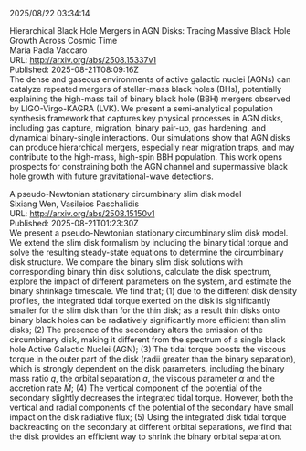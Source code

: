 2025/08/22 03:34:14  

Hierarchical Black Hole Mergers in AGN Disks: Tracing Massive Black Hole
  Growth Across Cosmic Time  
Maria Paola Vaccaro  
URL: http://arxiv.org/abs/2508.15337v1  
Published: 2025-08-21T08:09:16Z  
  The dense and gaseous environments of active galactic nuclei (AGNs) can catalyze repeated mergers of stellar-mass black holes (BHs), potentially explaining the high-mass tail of binary black hole (BBH) mergers observed by LIGO-Virgo-KAGRA (LVK). We present a semi-analytical population synthesis framework that captures key physical processes in AGN disks, including gas capture, migration, binary pair-up, gas hardening, and dynamical binary-single interactions. Our simulations show that AGN disks can produce hierarchical mergers, especially near migration traps, and may contribute to the high-mass, high-spin BBH population. This work opens prospects for constraining both the AGN channel and supermassive black hole growth with future gravitational-wave detections.   

A pseudo-Newtonian stationary circumbinary slim disk model  
Sixiang Wen, Vasileios Paschalidis  
URL: http://arxiv.org/abs/2508.15150v1  
Published: 2025-08-21T01:23:30Z  
  We present a pseudo-Newtonian stationary circumbinary slim disk model. We extend the slim disk formalism by including the binary tidal torque and solve the resulting steady-state equations to determine the circumbinary disk structure. We compare the binary slim disk solutions with corresponding binary thin disk solutions, calculate the disk spectrum, explore the impact of different parameters on the system, and estimate the binary shrinkage timescale. We find that; (1) due to the different disk density profiles, the integrated tidal torque exerted on the disk is significantly smaller for the slim disk than for the thin disk; as a result thin disks onto binary black holes can be radiatively significantly more efficient than slim disks; (2) The presence of the secondary alters the emission of the circumbinary disk, making it different from the spectrum of a single black hole Active Galactic Nuclei (AGN); (3) The tidal torque boosts the viscous torque in the outer part of the disk (radii greater than the binary separation), which is strongly dependent on the disk parameters, including the binary mass ratio $q$, the orbital separation $a$, the viscous parameter $\alpha$ and the accretion rate $\dot M$; (4) The vertical component of the potential of the secondary slightly decreases the integrated tidal torque. However, both the vertical and radial components of the potential of the secondary have small impact on the disk radiative flux; (5) Using the integrated disk tidal torque backreacting on the secondary at different orbital separations, we find that the disk provides an efficient way to shrink the binary orbital separation.   

